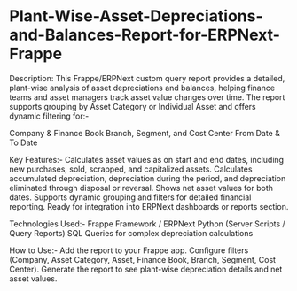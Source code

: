 # Plant-Wise-Asset-Depreciations-and-Balances-Report-for-ERPNext-Frappe
Description:
This Frappe/ERPNext custom query report provides a detailed, plant-wise analysis of asset depreciations and balances, helping finance teams and asset managers track asset value changes over time. The report supports grouping by Asset Category or Individual Asset and offers dynamic filtering for:-

Company & Finance Book
Branch, Segment, and Cost Center
From Date & To Date

Key Features:-
Calculates asset values as on start and end dates, including new purchases, sold, scrapped, and capitalized assets.
Calculates accumulated depreciation, depreciation during the period, and depreciation eliminated through disposal or reversal.
Shows net asset values for both dates.
Supports dynamic grouping and filters for detailed financial reporting.
Ready for integration into ERPNext dashboards or reports section.

Technologies Used:-
Frappe Framework / ERPNext
Python (Server Scripts / Query Reports)
SQL Queries for complex depreciation calculations

How to Use:-
Add the report to your Frappe app.
Configure filters (Company, Asset Category, Asset, Finance Book, Branch, Segment, Cost Center).
Generate the report to see plant-wise depreciation details and net asset values.

